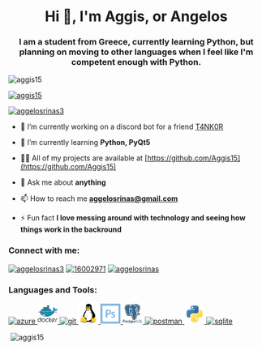 <h1 align="center">Hi 👋, I'm Aggis, or Angelos</h1>
<h3 align="center">I am a student from Greece, currently learning Python, but planning on moving to other languages when I feel like I'm competent enough with Python.</h3>

<p align="left"> <img src="https://komarev.com/ghpvc/?username=aggis15&label=Profile%20views&color=0e75b6&style=flat" alt="aggis15" /> </p>

<p align="left"> <a href="https://github.com/ryo-ma/github-profile-trophy"><img src="https://github-profile-trophy.vercel.app/?username=aggis15" alt="aggis15" /></a> </p>

<p align="left"> <a href="https://twitter.com/aggelosrinas3" target="blank"><img src="https://img.shields.io/twitter/follow/aggelosrinas3?logo=twitter&style=for-the-badge" alt="aggelosrinas3" /></a> </p>

- 🔭 I’m currently working on a discord bot for a friend [T4NK0R](https://github.com/Aggis15/T4NK0R-rewrite)

- 🌱 I’m currently learning **Python, PyQt5**

- 👨‍💻 All of my projects are available at [https://github.com/Aggis15](https://github.com/Aggis15)

- 💬 Ask me about **anything**

- 📫 How to reach me **aggelosrinas@gmail.com**

- ⚡ Fun fact **I love messing around with technology and seeing how things work in the backround**

<h3 align="left">Connect with me:</h3>
<p align="left">
<a href="https://twitter.com/aggelosrinas3" target="blank"><img align="center" src="https://raw.githubusercontent.com/rahuldkjain/github-profile-readme-generator/master/src/images/icons/Social/twitter.svg" alt="aggelosrinas3" height="30" width="40" /></a>
<a href="https://stackoverflow.com/users/16002971" target="blank"><img align="center" src="https://raw.githubusercontent.com/rahuldkjain/github-profile-readme-generator/master/src/images/icons/Social/stack-overflow.svg" alt="16002971" height="30" width="40" /></a>
<a href="https://www.hackerrank.com/aggelosrinas" target="blank"><img align="center" src="https://raw.githubusercontent.com/rahuldkjain/github-profile-readme-generator/master/src/images/icons/Social/hackerrank.svg" alt="aggelosrinas" height="30" width="40" /></a>
</p>

<h3 align="left">Languages and Tools:</h3>
<p align="left"> <a href="https://azure.microsoft.com/en-in/" target="_blank"> <img src="https://www.vectorlogo.zone/logos/microsoft_azure/microsoft_azure-icon.svg" alt="azure" width="40" height="40"/> </a> <a href="https://www.docker.com/" target="_blank"> <img src="https://raw.githubusercontent.com/devicons/devicon/master/icons/docker/docker-original-wordmark.svg" alt="docker" width="40" height="40"/> </a> <a href="https://git-scm.com/" target="_blank"> <img src="https://www.vectorlogo.zone/logos/git-scm/git-scm-icon.svg" alt="git" width="40" height="40"/> </a> <a href="https://www.linux.org/" target="_blank"> <img src="https://raw.githubusercontent.com/devicons/devicon/master/icons/linux/linux-original.svg" alt="linux" width="40" height="40"/> </a> <a href="https://www.photoshop.com/en" target="_blank"> <img src="https://raw.githubusercontent.com/devicons/devicon/master/icons/photoshop/photoshop-line.svg" alt="photoshop" width="40" height="40"/> </a> <a href="https://www.postgresql.org" target="_blank"> <img src="https://raw.githubusercontent.com/devicons/devicon/master/icons/postgresql/postgresql-original-wordmark.svg" alt="postgresql" width="40" height="40"/> </a> <a href="https://postman.com" target="_blank"> <img src="https://www.vectorlogo.zone/logos/getpostman/getpostman-icon.svg" alt="postman" width="40" height="40"/> </a> <a href="https://www.python.org" target="_blank"> <img src="https://raw.githubusercontent.com/devicons/devicon/master/icons/python/python-original.svg" alt="python" width="40" height="40"/> </a> <a href="https://www.sqlite.org/" target="_blank"> <img src="https://www.vectorlogo.zone/logos/sqlite/sqlite-icon.svg" alt="sqlite" width="40" height="40"/> </a> </p>

<p>&nbsp;<img align="center" src="https://github-readme-stats.vercel.app/api?username=aggis15&show_icons=true&locale=en" alt="aggis15" /></p>
